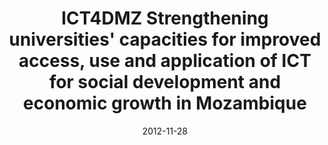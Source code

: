 ---
abstract: ''
authors:
- Thomas Grechenig
- Paul Pöltner
- Isabella Wagner
- Emilio Mosse
- Andrey Shindyapin
date: '2012-11-28'
featured: false
links:
- name: Publik
  url: https://publik.tuwien.ac.at/showentry.php?ID=216563&lang=2
publication_types:
- '3'
publishDate: '2012-11-28'
specifics: null
title: ICT4DMZ Strengthening universities' capacities for improved access, use and
  application of ICT for social development and economic growth in Mozambique
url_pdf: ''
---